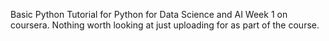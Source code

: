 Basic Python Tutorial for Python for Data Science and AI Week 1 on coursera. Nothing worth looking at just uploading for as part of the course.
